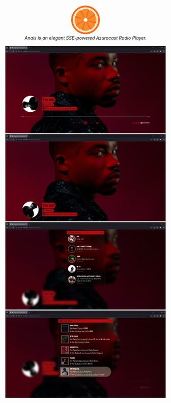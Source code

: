 <p align="center">
    <img src="src/static/img/favicon.png" style="height: 90px; width: 90px">
    <br>
    <i>Anais is an elegant SSE-powered Azuracast Radio Player.</i>
    <br>
    <br>
    <img src="src/screenshots/Screenshot From 2025-04-04 03-13-17.png">
    <br>
    <img src="src/screenshots/Screenshot From 2025-04-04 03-13-59.png">
    <br>
    <img src="src/screenshots/Screenshot From 2025-04-04 03-14-21.png">
    <br>
    <img src="src/screenshots/Screenshot From 2025-04-04 03-14-09.png">
    
</p>
